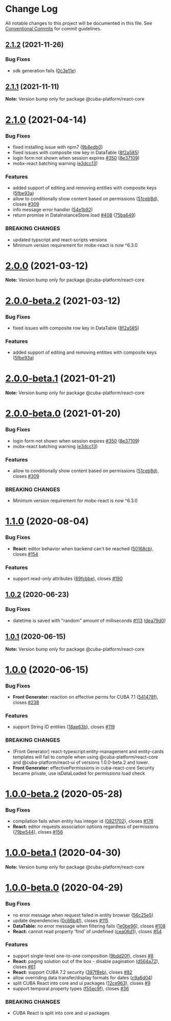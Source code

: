 # Change Log

All notable changes to this project will be documented in this file.
See [Conventional Commits](https://conventionalcommits.org) for commit guidelines.

## [2.1.2](https://github.com/cuba-platform/frontend/tree/master/packages/cuba-react-core/compare/@cuba-platform/react-core@2.1.1...@cuba-platform/react-core@2.1.2) (2021-11-26)


### Bug Fixes

* sdk generation fails ([0c3e11e](https://github.com/cuba-platform/frontend/tree/master/packages/cuba-react-core/commit/0c3e11ee3a5849940ecb9597a7ee531bd6d77c4d))





## [2.1.1](https://github.com/cuba-platform/frontend/tree/master/packages/cuba-react-core/compare/@cuba-platform/react-core@2.1.0...@cuba-platform/react-core@2.1.1) (2021-11-11)

**Note:** Version bump only for package @cuba-platform/react-core





# [2.1.0](https://github.com/cuba-platform/frontend/tree/master/packages/cuba-react-core/compare/@cuba-platform/react-core@2.0.0-dev.1...@cuba-platform/react-core@2.1.0) (2021-04-14)


### Bug Fixes

* fixed installing issue with npm7 ([9b8edb0](https://github.com/cuba-platform/frontend/tree/master/packages/cuba-react-core/commit/9b8edb00d198de420799f18e347c36d10a8b0d62))
* fixed issues with composite row key in DataTable ([8f2a585](https://github.com/cuba-platform/frontend/tree/master/packages/cuba-react-core/commit/8f2a5854a2df2380a91cde6b4d1996dd5d44b1db))
* login form not shown when session expires [#350](https://github.com/cuba-platform/frontend/tree/master/packages/cuba-react-core/issues/350) ([8e37109](https://github.com/cuba-platform/frontend/tree/master/packages/cuba-react-core/commit/8e371096abb66bead60799efd2192cc1feb070cf))
* mobx-react batching warning ([e3dcc13](https://github.com/cuba-platform/frontend/tree/master/packages/cuba-react-core/commit/e3dcc135c915605fd1ec974fc73cc41a7a68c679))


### Features

* added support of editing and removing entities with composite keys ([5fbe93a](https://github.com/cuba-platform/frontend/tree/master/packages/cuba-react-core/commit/5fbe93a5f87f5cf586955459cf182427806e484c))
* allow to conditionally show content based on permissions ([51ceb8d](https://github.com/cuba-platform/frontend/tree/master/packages/cuba-react-core/commit/51ceb8dc8bdaef0978da237060d56bc9eb8c1415)), closes [#309](https://github.com/cuba-platform/frontend/tree/master/packages/cuba-react-core/issues/309)
* info message error handler ([54e1b92](https://github.com/cuba-platform/frontend/tree/master/packages/cuba-react-core/commit/54e1b9213f26442001e377fa80211c8219de2eab))
* return promise in DataInstanceStore.load [#408](https://github.com/cuba-platform/frontend/tree/master/packages/cuba-react-core/issues/408) ([75ba649](https://github.com/cuba-platform/frontend/tree/master/packages/cuba-react-core/commit/75ba64937ae5e460f7f8cbd59321d3345c1ddf03))


### BREAKING CHANGES

* updated typscript and react-scripts versions
* Minimum version requirement for mobx-react is now ^6.3.0






# [2.0.0](https://github.com/cuba-platform/frontend/tree/master/packages/cuba-react-core/compare/@cuba-platform/react-core@2.0.0-beta.2...@cuba-platform/react-core@2.0.0) (2021-03-12)

**Note:** Version bump only for package @cuba-platform/react-core





# [2.0.0-beta.2](https://github.com/cuba-platform/frontend/tree/master/packages/cuba-react-core/compare/@cuba-platform/react-core@2.0.0-beta.1...@cuba-platform/react-core@2.0.0-beta.2) (2021-03-12)


### Bug Fixes

* fixed issues with composite row key in DataTable ([8f2a585](https://github.com/cuba-platform/frontend/tree/master/packages/cuba-react-core/commit/8f2a5854a2df2380a91cde6b4d1996dd5d44b1db))


### Features

* added support of editing and removing entities with composite keys ([5fbe93a](https://github.com/cuba-platform/frontend/tree/master/packages/cuba-react-core/commit/5fbe93a5f87f5cf586955459cf182427806e484c))





# [2.0.0-beta.1](https://github.com/cuba-platform/frontend/tree/master/packages/cuba-react-core/compare/@cuba-platform/react-core@2.0.0-beta.0...@cuba-platform/react-core@2.0.0-beta.1) (2021-01-21)

**Note:** Version bump only for package @cuba-platform/react-core





# [2.0.0-beta.0](https://github.com/cuba-platform/frontend/tree/master/packages/cuba-react-core/compare/@cuba-platform/react-core@2.0.0-dev.1...@cuba-platform/react-core@2.0.0-beta.0) (2021-01-20)


### Bug Fixes

* login form not shown when session expires [#350](https://github.com/cuba-platform/frontend/tree/master/packages/cuba-react-core/issues/350) ([8e37109](https://github.com/cuba-platform/frontend/tree/master/packages/cuba-react-core/commit/8e371096abb66bead60799efd2192cc1feb070cf))
* mobx-react batching warning ([e3dcc13](https://github.com/cuba-platform/frontend/tree/master/packages/cuba-react-core/commit/e3dcc135c915605fd1ec974fc73cc41a7a68c679))


### Features

* allow to conditionally show content based on permissions ([51ceb8d](https://github.com/cuba-platform/frontend/tree/master/packages/cuba-react-core/commit/51ceb8dc8bdaef0978da237060d56bc9eb8c1415)), closes [#309](https://github.com/cuba-platform/frontend/tree/master/packages/cuba-react-core/issues/309)


### BREAKING CHANGES

* Minimum version requirement for mobx-react is now ^6.3.0





# [1.1.0](https://github.com/cuba-platform/frontend/tree/master/packages/cuba-react-core/compare/@cuba-platform/react-core@1.0.2...@cuba-platform/react-core@1.1.0) (2020-08-04)


### Bug Fixes

* **React:** editor behavior when backend can't be reached ([50168cb](https://github.com/cuba-platform/frontend/tree/master/packages/cuba-react-core/commit/50168cbeb2bb55a129792b0961edbf6870083ddf)), closes [#154](https://github.com/cuba-platform/frontend/tree/master/packages/cuba-react-core/issues/154)


### Features

* support read-only attributes ([69fcbbe](https://github.com/cuba-platform/frontend/tree/master/packages/cuba-react-core/commit/69fcbbed31a949a710ddaab27a444a4f2f6394a3)), closes [#190](https://github.com/cuba-platform/frontend/tree/master/packages/cuba-react-core/issues/190)





## [1.0.2](https://github.com/cuba-platform/frontend/tree/master/packages/cuba-react-core/compare/@cuba-platform/react-core@1.0.1...@cuba-platform/react-core@1.0.2) (2020-06-23)


### Bug Fixes

* datetime is saved with "random" amount of milliseconds [#113](https://github.com/cuba-platform/frontend/tree/master/packages/cuba-react-core/issues/113) ([dea79d0](https://github.com/cuba-platform/frontend/tree/master/packages/cuba-react-core/commit/dea79d089dea58bece9034ae89a0b041213e2a24))





## [1.0.1](https://github.com/cuba-platform/frontend/tree/master/packages/cuba-react-core/compare/@cuba-platform/react-core@1.0.0...@cuba-platform/react-core@1.0.1) (2020-06-15)

**Note:** Version bump only for package @cuba-platform/react-core





# [1.0.0](https://github.com/cuba-platform/frontend/tree/master/packages/cuba-react-core/compare/@cuba-platform/react-core@1.0.0-beta.2...@cuba-platform/react-core@1.0.0) (2020-06-15)


### Bug Fixes

* **Front Generator:** reaction on effective perms for CUBA 7.1 ([541478f](https://github.com/cuba-platform/frontend/tree/master/packages/cuba-react-core/commit/541478f903ba51fc0e57dcac9bd073005b8a915a)), closes [#238](https://github.com/cuba-platform/frontend/tree/master/packages/cuba-react-core/issues/238)


### Features

* support String ID entities ([18ae63b](https://github.com/cuba-platform/frontend/tree/master/packages/cuba-react-core/commit/18ae63baf80d6e353da276a3ec96ef1c1aa53849)), closes [#119](https://github.com/cuba-platform/frontend/tree/master/packages/cuba-react-core/issues/119)


### BREAKING CHANGES

* (Front Generator) react-typescript:entity-management and entity-cards
templates will fail to compile when using @cuba-platform/react-core and
@cuba-platform/react-ui of versions 1.0.0-beta.2 and lower.
* **Front Generator:** effectivePermissions in cuba-react-core Security became private, use isDataLoaded for permissions
load check





# [1.0.0-beta.2](https://github.com/cuba-platform/frontend/tree/master/packages/cuba-react-core/compare/@cuba-platform/react-core@1.0.0-beta.1...@cuba-platform/react-core@1.0.0-beta.2) (2020-05-28)


### Bug Fixes

* compilation fails when entity has integer id ([0821702](https://github.com/cuba-platform/frontend/tree/master/packages/cuba-react-core/commit/082170259b884493bdf1f8d7b2d1158b93810064)), closes [#176](https://github.com/cuba-platform/frontend/tree/master/packages/cuba-react-core/issues/176)
* **React:** editor requests association options regardless of permissions ([79be544](https://github.com/cuba-platform/frontend/tree/master/packages/cuba-react-core/commit/79be54417eee28be40136a43a68f4c39ee893194)), closes [#156](https://github.com/cuba-platform/frontend/tree/master/packages/cuba-react-core/issues/156)





# [1.0.0-beta.1](https://github.com/cuba-platform/frontend/tree/master/packages/cuba-react-core/compare/@cuba-platform/react-core@1.0.0-beta.0...@cuba-platform/react-core@1.0.0-beta.1) (2020-04-30)

**Note:** Version bump only for package @cuba-platform/react-core





# [1.0.0-beta.0](https://github.com/cuba-platform/frontend/compare/release_19.1...@cuba-platform/react-core@1.0.0-beta.0) (2020-04-29)

### Bug Fixes

* no error message when request failed in entity browser ([56c25e5](https://github.com/cuba-platform/frontend/commit/56c25e59554e131b98ece8bfd7c9997a2a6c77a4))
* update dependencies ([0c66b4f](https://github.com/cuba-platform/frontend/commit/0c66b4f5db14829afa0bf54ede710e85417e44bd)), closes [#115](https://github.com/cuba-platform/frontend/issues/115)
* **DataTable:** no error message when filtering fails ([1e0be96](https://github.com/cuba-platform/frontend/commit/1e0be9692362cf01d904e2cb12045146ea088a6d)), closes [#108](https://github.com/cuba-platform/frontend/issues/108)
* **React:** cannot read property 'find' of undefined ([cea06d1](https://github.com/cuba-platform/frontend/commit/cea06d1466aa15f972753fee4b417818274118a5)), closes [#54](https://github.com/cuba-platform/frontend/issues/54)


### Features

* support single-level one-to-one composition ([9bdd20f](https://github.com/cuba-platform/frontend/commit/9bdd20f482508dc182183c63e6aad89ad4843b5a)), closes [#8](https://github.com/cuba-platform/frontend/issues/8)
* **React:** paging solution out of the box - disable pagination ([d564a72](https://github.com/cuba-platform/frontend/commit/d564a724d234a04dc24068d48b746708c008202d)), closes [#61](https://github.com/cuba-platform/frontend/issues/61)
* **React:** support CUBA 7.2 security ([387f8eb](https://github.com/cuba-platform/frontend/commit/387f8eb1eedfb3c52bad56c7330b1e3612cd6897)), closes [#82](https://github.com/cuba-platform/frontend/issues/82)
* allow overriding data transfer/display formats for dates ([c9a6d04](https://github.com/cuba-platform/frontend/commit/c9a6d04c3fa78402d9e002d3fd6d52788990aab0))
* split CUBA React into core and ui packages ([12ce963](https://github.com/cuba-platform/frontend/commit/12ce963d3c54660732e1b933d5c68adf6b239cbd)), closes [#9](https://github.com/cuba-platform/frontend/issues/9)
* support temporal property types ([f55ec9f](https://github.com/cuba-platform/frontend/commit/f55ec9f7c558ef82a4b6699511a2045f9058f949)), closes [#36](https://github.com/cuba-platform/frontend/issues/36)


### BREAKING CHANGES

* CUBA React is split into core and ui packages

